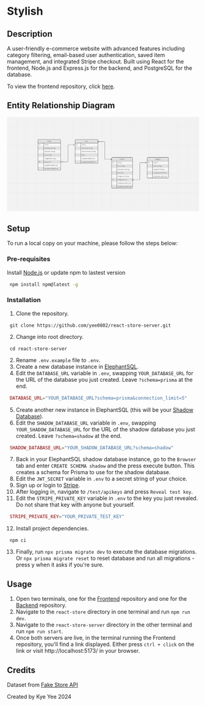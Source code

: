 # Stylish

## Description

A user-friendly e-commerce website with advanced features including category filtering, email-based user authentication, saved item management, and integrated Stripe checkout. Built using React for the frontend, Node.js and Express.js for the backend, and PostgreSQL for the database.

To view the frontend repository, click [here](https://github.com/yee0802/react-store).

## Entity Relationship Diagram

![Entity Relationship Diagram](/ERD.png)

## Setup

To run a local copy on your machine, please follow the steps below:

### Pre-requisites

Install [Node.js](https://nodejs.org/en/download/current) or update npm to lastest version

```bash
 npm install npm@latest -g
```

### Installation

1. Clone the repository.

```
 git clone https://github.com/yee0802/react-store-server.git
```

2. Change into root directory.

```
 cd react-store-server
```

2. Rename `.env.example` file to `.env`.
3. Create a new database instance in [ElephantSQL]().
4. Edit the `DATABASE_URL` variable in `.env`, swapping `YOUR_DATABASE_URL` for the URL of the database you just created. Leave `?schema=prisma` at the end.

```lua
 DATABASE_URL="YOUR_DATABASE_URL?schema=prisma&connection_limit=5"
```

5. Create another new instance in ElephantSQL (this will be your [Shadow Database](https://www.prisma.io/docs/orm/prisma-migrate/understanding-prisma-migrate/shadow-database)).
6. Edit the `SHADOW_DATABASE_URL` variable in `.env`, swapping `YOUR_SHADOW_DATABASE_URL` for the URL of the shadow database you just created.
   Leave `?schema=shadow` at the end.

```lua
 SHADOW_DATABASE_URL="YOUR_SHADOW_DATABASE_URL?schema=shadow"
```

7. Back in your ElephantSQL shadow database instance, go to the `Browser` tab and enter `CREATE SCHEMA shadow` and the press execute button. This creates a schema
   for Prisma to use for the shadow database.
8. Edit the `JWT_SECRET` variable in `.env` to a secret string of your choice.
9. Sign up or login to [Stripe]().
10. After logging in, navigate to `/test/apikeys` and press `Reveal test key`.
11. Edit the `STRIPE_PRIVATE_KEY` variable in `.env` to the key you just revealed. Do not share that key with anyone but yourself.

```lua
 STRIPE_PRIVATE_KEY="YOUR_PRIVATE_TEST_KEY"
```

12. Install project dependencies.

```
 npm ci
```

13. Finally, run `npx prisma migrate dev` to execute the database migrations. Or `npx prisma migrate reset` to reset database and run all migrations - press y when it asks if you're sure.

## Usage

1. Open two terminals, one for the <a href="https://github.com/yee0802/react-store"  target="_blank">Frontend</a> repository and one for the <a href="https://github.com/yee0802/react-store-server" target="_blank">Backend</a> repository.
2. Navigate to the `react-store` directory in one terminal and run `npm run dev`.
3. Navigate to the `react-store-server` directory in the other terminal and run `npm run start`.
4. Once both servers are live, in the terminal running the Frontend repository, you'll find a link displayed.
   Either press `ctrl + click` on the link or visit http://localhost:5173/ in your browser.

## Credits

Dataset from [Fake Store API](https://fakeapi.platzi.com)

Created by Kye Yee 2024
